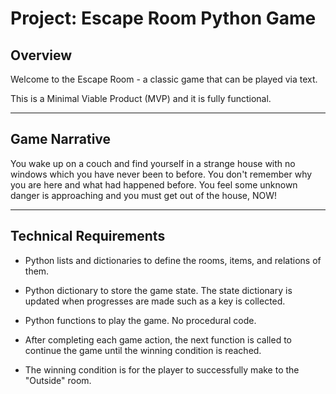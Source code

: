 # Project: Escape Room Python Game

## Overview

Welcome to the Escape Room - a classic game that can be played via text.

This is a Minimal Viable Product (MVP) and it is fully functional.

---

## Game Narrative

You wake up on a couch and find yourself in a strange house with no windows which you have never been to before. You don't remember why you are here and what had happened before. You feel some unknown danger is approaching and you must get out of the house, NOW!

---


## Technical Requirements

* Python lists and dictionaries to define the rooms, items, and relations of them.

* Python dictionary to store the game state. The state dictionary is updated when progresses are made such as a key is collected.

* Python functions to play the game. No procedural code.

* After completing each game action, the next function is called to continue the game until the winning condition is reached.

* The winning condition is for the player to successfully make to the "Outside" room. 
